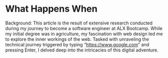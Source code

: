 # What Happens When

Background: This article is the result of extensive research conducted during my journey to become a software engineer at ALX Bootcamp. While my initial degree was in agriculture, my fascination with web design led me to explore the inner workings of the web. Tasked with unraveling the technical journey triggered by typing “https://www.google.com" and pressing Enter, I delved deep into the intricacies of this digital adventure.
